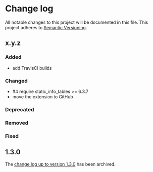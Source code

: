 # Change log

All notable changes to this project will be documented in this file.
This project adheres to [Semantic Versioning](https://semver.org/).

## x.y.z

### Added
- add TravisCI builds

### Changed
- #4 require static_info_tables >= 6.3.7
- move the extension to GitHub

### Deprecated

### Removed

### Fixed

## 1.3.0

The [change log up to version 1.3.0](Documentation/changelog-archive.txt)
has been archived.
